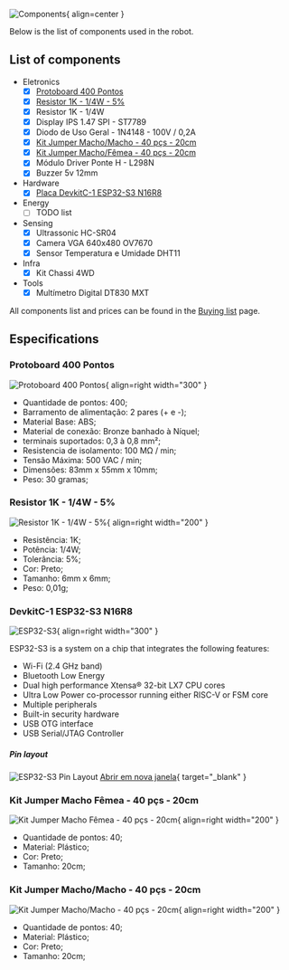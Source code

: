 ![Components](../images/components/components.jpg){ align=center }

Below is the list of components used in the robot. 

## List of components


- Eletronics
    - [X] [Protoboard 400 Pontos](#protoboard-400-pontos)
    - [x] [Resistor 1K - 1/4W - 5%](#resistor-1k-14w-5)
    - [x] Resistor 1K - 1/4W
    - [x] Display IPS 1.47 SPI - ST7789 
    - [x] Diodo de Uso Geral - 1N4148 - 100V / 0,2A
    - [x] [Kit Jumper Macho/Macho - 40 pçs - 20cm](#kit-jumper-machomacho-40-pcs-20cm)
    - [x] [Kit Jumper Macho/Fêmea - 40 pçs - 20cm](#kit-jumper-macho-femea-40-pcs-20cm)
    - [x] Módulo Driver Ponte H - L298N
    - [x] Buzzer 5v 12mm
- Hardware
    - [x] [Placa DevkitC-1 ESP32-S3 N16R8](#devkitc-1-esp32-s3-n16r8)
- Energy
    - [ ] TODO list
- Sensing
    - [x] Ultrassonic HC-SR04
    - [x] Camera VGA 640x480 OV7670
    - [x] Sensor Temperatura e Umidade DHT11
- Infra
    - [x] Kit Chassi 4WD
- Tools
    - [x] Multímetro Digital DT830 MXT

All components list and prices can be found in the [Buying list](buying.md) page.


## Especifications

### Protoboard 400 Pontos

![Protoboard 400 Pontos](/images/components/protoboard-400.png){ align=right width="300" }

- Quantidade de pontos: 400;
- Barramento de alimentação: 2 pares (+ e -);
- Material Base: ABS;
- Material de conexão: Bronze banhado à Níquel;
- terminais suportados: 0,3 à 0,8 mm²;
- Resistencia de isolamento: 100 MΩ / min;
- Tensão Máxima: 500 VAC / min;
- Dimensões: 83mm x 55mm x 10mm;
- Peso: 30 gramas;


### Resistor 1K - 1/4W - 5%

![Resistor 1K - 1/4W - 5%](/images/components/resistor-1k-14w-5.png){ align=right width="200" }

- Resistência: 1K;
- Potência: 1/4W;
- Tolerância: 5%;
- Cor: Preto;
- Tamanho: 6mm x 6mm;
- Peso: 0,01g;


### DevkitC-1 ESP32-S3 N16R8


![ESP32-S3](/images/components/esp32-s3-n16r8.jpg){ align=right width="300" }

ESP32-S3 is a system on a chip that integrates the following features:

- Wi-Fi (2.4 GHz band)
- Bluetooth Low Energy
- Dual high performance Xtensa® 32-bit LX7 CPU cores
- Ultra Low Power co-processor running either RISC-V or FSM core
- Multiple peripherals
- Built-in security hardware
- USB OTG interface
- USB Serial/JTAG Controller


##### Pin layout

![ESP32-S3 Pin Layout](/images/components/ESP32-S3_DevKitC-1_pinlayout_v1.1.jpg)
[Abrir em nova janela](/images/components/ESP32-S3_DevKitC-1_pinlayout_v1.1.jpg){ target="_blank" }


### Kit Jumper Macho Fêmea - 40 pçs - 20cm

![Kit Jumper Macho Fêmea - 40 pçs - 20cm](/images/components/kit-jumper-macho-feme.png){ align=right width="200" }

- Quantidade de pontos: 40;
- Material: Plástico;
- Cor: Preto;
- Tamanho: 20cm;

### Kit Jumper Macho/Macho - 40 pçs - 20cm

![Kit Jumper Macho/Macho - 40 pçs - 20cm](/images/components/kit-jumper-macho-macho.png){ align=right width="200" }

- Quantidade de pontos: 40;
- Material: Plástico;
- Cor: Preto;
- Tamanho: 20cm;



